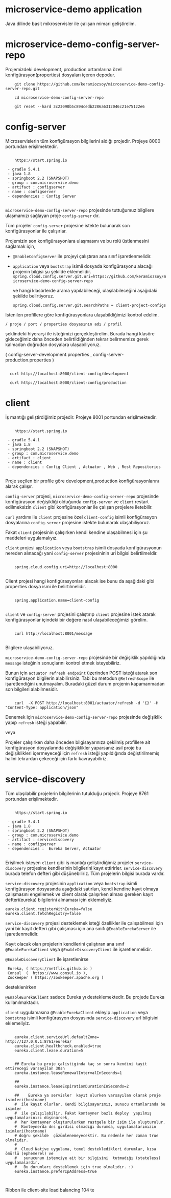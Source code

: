 # microservice-demo application

Java dilinde basit mikroservisler ile çalışan mimari geliştirelim.

# microservice-demo-config-server-repo 

Projemizdeki development, production ortamlarına özel konfigürasyon(properties) dosyaları içeren depodur.
```
    git clone https://github.com/keramiozsoy/microservice-demo-config-server-repo.git
    
    cd microservice-demo-config-server-repo
    
    git reset --hard 3c23090b5c894cedb2286a6312046c21e75122e6
```
# config-server

Microservislerin tüm konfigürasyon bilgilerini aldığı projedir. 
Projeye 8000 portundan erişilmektedir.

```

    https://start.spring.io
    
 - gradle 5.4.1 
 - java 1.8
 - springboot 2.2 (SNAPSHOT) 
 - group : com.microservice.demo
 - artifact : configserver
 - name : configserver
 - dependencies : Config Server
 
```

 `microservice-demo-config-server-repo` projesinde tuttuğumuz bilgilere ulaşmamızı sağlayan proje `config-server` dır.
 
 Tüm projeler `config-server` projesine istekte bulunarak son konfigürasyonlar ile çalışırlar.
 
 
 Projemizin son konfigürasyonlara ulaşmasını ve bu rolü üstlenmesini sağlamak için, 
  
 -  ` @EnableConfigServer ` ile projeyi çalıştıran ana sınıf işaretlenmelidir.
 
 
 -  ` application ` veya ` bootstrap `  isimli dosyada konfigürasyonu alacağı projenin bilgisi şu şekilde eklemelidir.
    `  spring.cloud.config.server.git.uri=https://github.com/keramiozsoy/microservice-demo-config-server-repo  `
    
    ve hangi klasörlerde arama yapılabileceği, ulaşılabileceğini aşağıdaki şekilde belirtiyoruz.
    
    ` spring.cloud.config.server.git.searchPaths = client-project-configs ` 
    

Istenilen profillere göre konfigürasyonlara ulaşabildiğimizi kontrol edelim.

` / proje / port / properties dosyasının adı / profil  `

şeklindeki hiyerarşi ile isteğimizi gerçekleştirelim. Burada hangi klasöre gideceğimiz daha önceden belirtildiğinden
tekrar belirmemize gerek kalmadan doğrudan dosyalara ulaşabiliyoruz.

( config-server-development.properties , config-server-production.properties )

```

  curl http://localhost:8000/client-config/development

  curl http://localhost:8000/client-config/production

```

# client

İş mantığı geliştirdiğimiz projedir. 
Projeye 8001 portundan erişilmektedir.

```

    https://start.spring.io
    
 - gradle 5.4.1 
 - java 1.8
 - springboot 2.2 (SNAPSHOT) 
 - group : com.microservice.demo
 - artifact : client
 - name : client
 - dependencies : Config Client , Actuator , Web , Rest Repositories
 
```

Proje seçilen bir profile göre development,production konfigürasyonlarını alarak çalışır.

`config-server` projesi, 
 `microservice-demo-config-server-repo` projesinde konfigürasyon değişikliği olduğunda 
 `config-server` ve `client` restart edilmeksizin `client` gibi konfigürasyonlar ile çalışan projelere iletebilir.
        

`curl` yardımı ile `client` projesine özel `client-config` isimli konfigürasyon dosyalarına `config-server`
projesine istekte bulunarak ulaşabiliyoruz.

Fakat `client` projesinin çalışırken kendi kendine ulaşabilmesi için şu maddeleri uygulamalıyız.

`client` projesi   ` application ` veya ` bootstrap `  isimli dosyada konfigürasyonun nereden alınacağı yani
 `config-server` projesininin uri bilgisi belirtilmeldir.  
``` 

    spring.cloud.config.uri=http://localhost:8000 
    
```
Client projesi hangi konfigürasyonları alacak ise bunu da aşağıdaki gibi properties dosya ismi ile belirtilmelidir.
```

    spring.application.name=client-config
    
```


`client` ve `config-server`  projesini çalıştırıp `client` projesine istek atarak konfigürasyonlar içindeki bir değere nasıl ulaşabileceğimizi görelim.

```

    curl http://localhost:8001/message 
    
```
Bilgilere ulaşabiliyoruz.


`microservice-demo-config-server-repo` projesinde bir değişiklik yapıldığında `message` isteğinin
sonuçlarını kontrol etmek isteyebiliriz.

Bunun için ` actuator refresh endpoint ` üzerinden POST isteği atarak son konfigürasyon bilgilerin alabilirsiniz.
Tabi bu metodun `@RefreshScope` ile işaretlendiğini unutmayalım.
Buradaki güzel durum projenin kapamanmadan son bilgileri alabilmesidir.

```

    curl  -X POST http://localhost:8001/actuator/refresh -d '{}' -H "Content-Type: application/json"

```

Denemek için `microservice-demo-config-server-repo` projesinde değişiklik yapıp `refresh` isteği yapabilir.

veya

Projeler çalışırken daha önceden bilgisayarınıza çekilmiş profillere ait konfigürasyon dosyalarında değişiklikler yaparsanız asıl proje bu değişiklikleri içermeyeceği için `refresh` isteği yapıldığında değiştirilmemiş halini tekrardan
çekeceği için farkı kavrayabiliriz.



# service-discovery
Tüm ulaşılabilir projelerin bilgilerinin tutulduğu projedir.
Projeye 8761 portundan erişilmektedir.

```

    https://start.spring.io
    
 - gradle 5.4.1 
 - java 1.8
 - springboot 2.2 (SNAPSHOT) 
 - group : com.microservice.demo
 - artifact : servicediscovery
 - name : configserver
 - dependencies :  Eureka Server, Actuator
 
```

 Erişilmek isteyen  `client` gibi iş mantığı geliştirdiğimiz projeler `service-discovery` projesine kendilerinin bilgilerini kayıt ettirirler. `service-discovery` burada telefon defteri gibi düşünebiliriz. Tüm projelerin bilgisi burada vardır.
 
`service-discovery` projesinin ` application ` veya ` bootstrap `  isimli  konfigürasyon dosyasında
aşağıdaki satırları, kendi kendine kayıt olmaya çalışmasını engellemek ve  client olarak çalışırken alması gereken kayıt defteri(eureka) bilgilerini almaması için eklemeliyiz.
 
```
eureka.client.registerWithEureka=false
eureka.client.fetchRegistry=false
```
 
 
 `service-discovery` projesi desteklemek isteği özellikler ile çalışabilmesi için yani bir kayıt defteri gibi çalışması için ana sınıfı 
 `
 @EnableEurekaServer
 `
 ile işaretlenmelidir.

Kayıt olacak olan projelerin kendilerini çalıştıran ana sınıf `@EnableEurekaClient` veya  `@EnableDiscoveryClient`
ile işaretlenmelidir.

`@EnableDiscoveryClient` ile işaretlenirse

     Eureka, ( https://netflix.github.io )
     Consul  (  https://www.consul.io ), 
     Zookeeper ( https://zookeeper.apache.org )  
 
desteklenirken

 `@EnableEurekaClient` sadece Eureka yı desteklemektedir. Bu projede Eureka kullanılmaktadır.
 
 `client` uygulamasına `@EnableEurekaClient` ekleyip `application` veya `bootstrap` isimli konfigürasyon dosyasında
 `service-discovery` url bilgisini eklemeliyiz.
 
```

    eureka.client.serviceUrl.defaultZone= http://127.0.0.1:8761/eureka/
    eureka.client.healthcheck.enabled=true
    eureka.client.lease.duration=5


    ## Eureka bu proje çalistiginda kaç sn sonra kendini kayit ettirecegi varsayilan 30sn
    eureka.instance.leaseRenewalIntervalInSeconds=1
    
    ## 
    eureka.instance.leaseExpirationDurationInSeconds=2
    
    ##    Eureka ya servisler  kayıt olurken varsayılan olarak proje isimleri(hostname)
    #  ile kayıt olurlar. Kendi bilgisayarımız, sunucu ortamlarında bu isimler 
    #  ile çalışılabilir. Fakat konteyner bazlı deploy  yapılmış uygulamalarınızı düşünürsek,
    #  her konteyner oluşturulurken rastgele bir isim ile oluşturulur.
    #  Konteynerda dns girdisi olmadığı durumda, uygulamalarımızın isimleri(hostname) 
    # doğru şekilde  çözümlenemeyecektir. Bu nedenle her zaman true olmalıdır.
    #
    #  Cloud Native uygulama, temel destekledikleri durumlar, kısa ömürlü (ephemerel) ve 
    #   sunucunun istemciye ait bir bilgisini  tutmadığı (stateless) uygulamalardır.
    #   Bu durumları desteklemek için true olmalıdır. :)
    eureka.instance.preferIpAddress=true
    
    
```

Ribbon ile client-site load balancing 104 te








